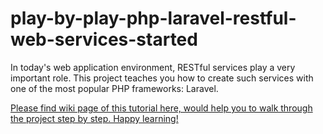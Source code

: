 # play-by-play-php-laravel-restful-web-services-started
In today's web application environment, RESTful services play a very important role. This project teaches you how to create such services with one of the most popular PHP frameworks: Laravel.

[Please find wiki page of this tutorial here, would help you to walk through the project step by step. Happy learning!](https://github.com/AdarshMaurya/play-by-play-php-laravel-restful-web-services-started/wiki)
